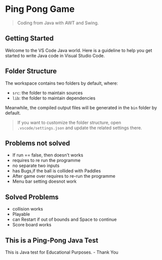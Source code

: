 # Ping Pong Game
> Coding from Java with AWT and Swing.


## Getting Started

Welcome to the VS Code Java world. Here is a guideline to help you get started to write Java code in Visual Studio Code.

## Folder Structure

The workspace contains two folders by default, where:

- `src`: the folder to maintain sources
- `lib`: the folder to maintain dependencies

Meanwhile, the compiled output files will be generated in the `bin` folder by default.

> If you want to customize the folder structure, open `.vscode/settings.json` and update the related settings there.

## Problems not solved

- If run == false, then doesn't works
- requires to re run the programme
- no separate two inputs 
- has Bugs,if the ball is collided with Paddles
- After game over requires to re-run the programme
- Menu bar setting doesnot work

## Solved Problems

- collision works
- Playable
- can Restart if out of bounds and Space to continue
- Score board works

## This is a Ping-Pong Java Test

This is Java test for Educational Purposes.
    - Thank You
